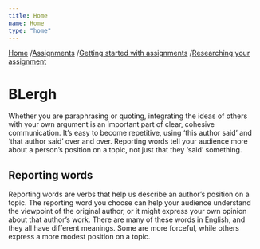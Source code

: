 ```yaml
---
title: Home
name: Home
type: "home"
---
```

<div class="aioseo-breadcrumbs">
	<span class="aioseo-breadcrumb"><a href="https://ll-nav.blackaeonium.net" title="Home">Home</a></span>
	<span class="aioseo-breadcrumb-separator">/</span><span class="aioseo-breadcrumb"><a href="https://ll-nav.blackaeonium.net/assignments/" title="Assignments">Assignments</a></span>
	<span class="aioseo-breadcrumb-separator">/</span><span class="aioseo-breadcrumb"><a href="https://ll-nav.blackaeonium.net/assignments/getting-started-with-assignments/" title="Getting started with assignments">Getting started with assignments</a></span>
	<span class="aioseo-breadcrumb-separator">/</span><span class="aioseo-breadcrumb"><a href="https://ll-nav.blackaeonium.net/assignments/getting-started-with-assignments/researching-your-assignment/" title="Researching your assignment">Researching your assignment</a></span>
</div>
<a id="main-content"></a>
<h1 class="margin-top-zero">BLergh</h1>
<p class="lead">Whether you are paraphrasing or quoting, integrating the ideas of others with your own argument is an important part of clear, cohesive communication. It’s easy to become repetitive, using ‘this author said’ and ‘that author said’ over and over. Reporting words tell your audience more about a person’s position on a topic, not just that they ‘said’ something.</p>
<h2>Reporting words</h2>
<p>Reporting words are verbs that help us describe an author’s position on a topic. The reporting word you choose can help your audience understand the viewpoint of the original author, or it might express your own opinion about that author’s work. There are many of these words in English, and they all have different meanings. Some are more forceful, while others express a more modest position on a topic.</p>